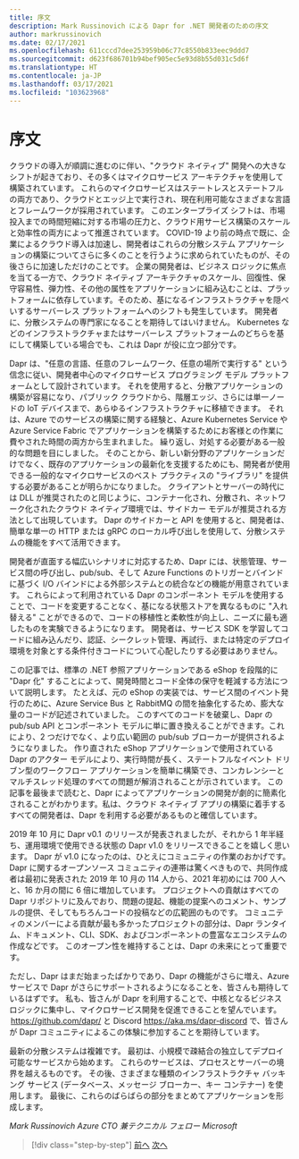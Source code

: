 ```yaml
---
title: 序文
description: Mark Russinovich による Dapr for .NET 開発者のための序文
author: markrussinovich
ms.date: 02/17/2021
ms.openlocfilehash: 611cccd7dee253959b06c77c8550b833eec9ddd7
ms.sourcegitcommit: d623f686701b94bef905ec5e93d8b55d031c5d6f
ms.translationtype: HT
ms.contentlocale: ja-JP
ms.lasthandoff: 03/17/2021
ms.locfileid: "103623968"
---
```

# <a name="foreword"></a>序文

クラウドの導入が順調に進むのに伴い、"クラウド ネイティブ" 開発への大きなシフトが起きており、その多くはマイクロサービス アーキテクチャを使用して構築されています。 これらのマイクロサービスはステートレスとステートフルの両方であり、クラウドとエッジ上で実行され、現在利用可能なさまざまな言語とフレームワークが採用されています。 このエンタープライズ シフトは、市場投入までの時間短縮に対する市場の圧力と、クラウド用サービス構築のスケールと効率性の両方によって推進されています。 COVID-19 より前の時点で既に、企業によるクラウド導入は加速し、開発者はこれらの分散システム アプリケーションの構築についてさらに多くのことを行うように求められていたものが、その後さらに加速しただけのことです。 企業の開発者は、ビジネス ロジックに焦点を当てる一方で、クラウド ネイティブ アーキテクチャのスケール、回復性、保守容易性、弾力性、その他の属性をアプリケーションに組み込むことは、プラットフォームに依存しています。そのため、基になるインフラストラクチャを隠ぺいするサーバーレス プラットフォームへのシフトも発生しています。 開発者に、分散システムの専門家になることを期待してはいけません。 Kubernetes などのインフラストラクチャまたはサーバーレス プラットフォームのどちらを基にして構築している場合でも、これは Dapr が役に立つ部分です。

Dapr は、"任意の言語、任意のフレームワーク、任意の場所で実行する" という信念に従い、開発者中心のマイクロサービス プログラミング モデル プラットフォームとして設計されています。 それを使用すると、分散アプリケーションの構築が容易になり、パブリック クラウドから、階層エッジ、さらには単一ノードの IoT デバイスまで、あらゆるインフラストラクチャに移植できます。  それは、Azure でのサービスの構築に関する経験と、Azure Kubernetes Service や Azure Service Fabric でアプリケーションを構築するためにお客様との作業に費やされた時間の両方から生まれました。 繰り返し、対処する必要がある一般的な問題を目にしました。 そのことから、新しい新分野のアプリケーションだけでなく、既存のアプリケーションの最新化を支援するためにも、開発者が使用できる一般的なマイクロサービスのベスト プラクティスの "ライブラリ" を提供する必要があることが明らかになりました。 クライアントとサーバーの時代には DLL が推奨されたのと同じように、コンテナー化され、分散され、ネットワーク化されたクラウド ネイティブ環境では、サイドカー モデルが推奨される方法として出現しています。 Dapr のサイドカーと API を使用すると、開発者は、簡単な単一の HTTP または gRPC のローカル呼び出しを使用して、分散システムの機能をすべて活用できます。

開発者が直面する幅広いシナリオに対応するため、Dapr には、状態管理、サービス間の呼び出し、pub/sub、そして Azure Functions のトリガーとバインドに基づく I/O バインドによる外部システムとの統合などの機能が用意されています。 これらによって利用されている Dapr のコンポーネント モデルを使用することで、コードを変更することなく、基になる状態ストアを異なるものに "入れ替える" ことができるので、コードの移植性と柔軟性が向上し、ニーズに最も適したものを実験できるようになります。 開発者は、サービス SDK を学習してコードに組み込んだり、認証、シークレット管理、再試行、または特定のデプロイ環境を対象とする条件付きコードについて心配したりする必要はありません。

この記事では、標準の .NET 参照アプリケーションである eShop を段階的に "Dapr 化" することによって、開発時間とコード全体の保守を軽減する方法について説明します。 たとえば、元の eShop の実装では、サービス間のイベント発行のために、Azure Service Bus と RabbitMQ の間を抽象化するため、膨大な量のコードが記述されていました。 このすべてのコードを破棄し、Dapr の pub/sub API とコンポーネント モデルに単に置き換えることができます。これにより、2 つだけでなく、より広い範囲の pub/sub ブローカーが提供されるようになりました。 作り直された eShop アプリケーションで使用されている Dapr のアクター モデルにより、実行時間が長く、ステートフルなイベント ドリブン型のワークフロー アプリケーションを簡単に構築でき、コンカレンシーとマルチスレッド処理のすべての問題が解消されることが示されています。 この記事を最後まで読むと、Dapr によってアプリケーションの開発が劇的に簡素化されることがわかります。私は、クラウド ネイティブ アプリの構築に着手するすべての開発者は、Dapr を利用する必要があるものと確信しています。

2019 年 10 月に Dapr v0.1  のリリースが発表されましたが、それから 1 年半経ち、運用環境で使用できる状態の Dapr v1.0 をリリースできることを嬉しく思います。 Dapr が v1.0 になったのは、ひとえにコミュニティの作業のおかげです。 Dapr に関するオープンソース コミュニティの連帯は驚くべきもので、共同作成者は最初に発表された 2019 年 10 月の 114 人から、2021 年初めには 700 人へと、16 か月の間に 6 倍に増加しています。  プロジェクトへの貢献はすべての Dapr リポジトリに及んでおり、問題の提起、機能の提案へのコメント、サンプルの提供、そしてもちろんコードの投稿などの広範囲のものです。 コミュニティのメンバーによる貢献が最も多かったプロジェクトの部分は、Dapr ランタイム、ドキュメント、CLI、SDK、およびコンポーネントの豊富なエコシステムの作成などです。 このオープン性を維持することは、Dapr の未来にとって重要です。

ただし、Dapr はまだ始まったばかりであり、Dapr の機能がさらに増え、Azure サービスで Dapr がさらにサポートされるようになることを、皆さんも期待しているはずです。 私も、皆さんが Dapr を利用することで、中核となるビジネス ロジックに集中し、マイクロサービス開発を促進できることを望んでいます。  <https://github.com/dapr/> と Discord <https://aka.ms/dapr-discord> で、皆さんが Dapr コミュニティによるこの体験に参加することを期待しています。

最新の分散システムは複雑です。 最初は、小規模で疎結合の独立してデプロイ可能なサービスから始めます。 これらのサービスは、プロセスとサーバーの境界を越えるものです。 その後、さまざまな種類のインフラストラクチャ バッキング サービス (データベース、メッセージ ブローカー、キー コンテナー) を使用します。 最後に、これらのばらばらの部分をまとめてアプリケーションを形成します。

*Mark Russinovich*
*Azure CTO 兼テクニカル フェロー*
*Microsoft*

> [!div class="step-by-step"]
> [前へ](index.md)
> [次へ](the-world-is-distributed.md)
